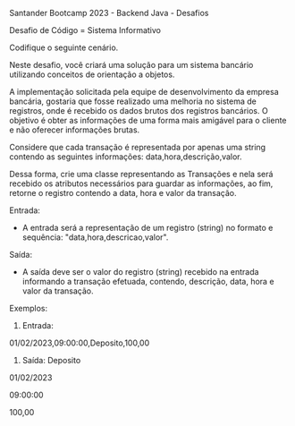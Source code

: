Santander Bootcamp 2023 - Backend Java - Desafios 

Desafio de Código = Sistema Informativo

Codifique o seguinte cenário.


Neste desafio, você criará uma solução para um sistema bancário utilizando conceitos de orientação a objetos. 

A implementação solicitada pela equipe de desenvolvimento da empresa bancária, gostaria que fosse realizado uma melhoria no sistema de registros, onde é recebido os dados brutos dos registros bancários. O objetivo é obter as informações de uma forma mais amigável para o cliente e não oferecer informações brutas.

Considere que cada transação é representada por apenas uma string contendo as seguintes informações: data,hora,descrição,valor.

Dessa forma, crie uma classe representando as Transações e nela será recebido os atributos necessários para guardar as informações, ao fim, retorne o registro contendo a data, hora e valor da transação.

Entrada:
- A entrada será a representação de um registro (string) no formato e sequência: "data,hora,descricao,valor".

Saída:
- A saída deve ser o valor do registro (string) recebido na entrada informando a transação efetuada, contendo, descrição, data, hora e valor da transação.

Exemplos:
1. Entrada:

01/02/2023,09:00:00,Deposito,100,00

1. Saída:
Deposito

01/02/2023

09:00:00

100,00
